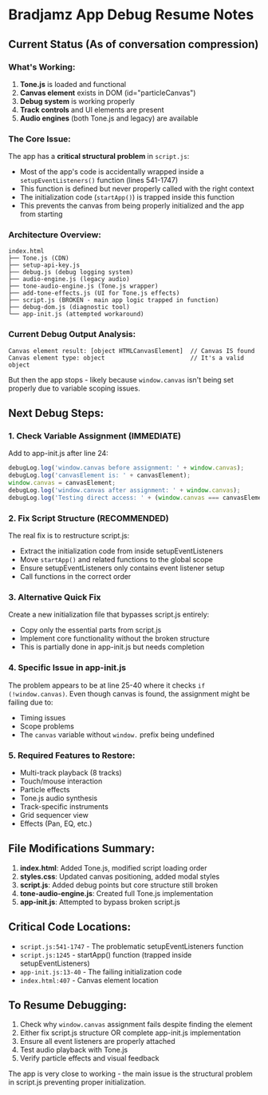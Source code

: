 # Bradjamz App Debug Resume Notes

## Current Status (As of conversation compression)

### What's Working:
1. **Tone.js** is loaded and functional
2. **Canvas element** exists in DOM (id="particleCanvas")
3. **Debug system** is working properly
4. **Track controls** and UI elements are present
5. **Audio engines** (both Tone.js and legacy) are available

### The Core Issue:
The app has a **critical structural problem** in `script.js`:
- Most of the app's code is accidentally wrapped inside a `setupEventListeners()` function (lines 541-1747)
- This function is defined but never properly called with the right context
- The initialization code (`startApp()`) is trapped inside this function
- This prevents the canvas from being properly initialized and the app from starting

### Architecture Overview:

```
index.html
├── Tone.js (CDN)
├── setup-api-key.js
├── debug.js (debug logging system)
├── audio-engine.js (legacy audio)
├── tone-audio-engine.js (Tone.js wrapper)
├── add-tone-effects.js (UI for Tone.js effects)
├── script.js (BROKEN - main app logic trapped in function)
├── debug-dom.js (diagnostic tool)
└── app-init.js (attempted workaround)
```

### Current Debug Output Analysis:
```
Canvas element result: [object HTMLCanvasElement]  // Canvas IS found
Canvas element type: object                        // It's a valid object
```
But then the app stops - likely because `window.canvas` isn't being set properly due to variable scoping issues.

## Next Debug Steps:

### 1. Check Variable Assignment (IMMEDIATE)
Add to app-init.js after line 24:
```javascript
debugLog.log('window.canvas before assignment: ' + window.canvas);
debugLog.log('canvasElement is: ' + canvasElement);
window.canvas = canvasElement;
debugLog.log('window.canvas after assignment: ' + window.canvas);
debugLog.log('Testing direct access: ' + (window.canvas === canvasElement));
```

### 2. Fix Script Structure (RECOMMENDED)
The real fix is to restructure script.js:
- Extract the initialization code from inside setupEventListeners
- Move `startApp()` and related functions to the global scope
- Ensure setupEventListeners only contains event listener setup
- Call functions in the correct order

### 3. Alternative Quick Fix
Create a new initialization file that bypasses script.js entirely:
- Copy only the essential parts from script.js
- Implement core functionality without the broken structure
- This is partially done in app-init.js but needs completion

### 4. Specific Issue in app-init.js
The problem appears to be at line 25-40 where it checks `if (!window.canvas)`. 
Even though canvas is found, the assignment might be failing due to:
- Timing issues
- Scope problems  
- The `canvas` variable without `window.` prefix being undefined

### 5. Required Features to Restore:
- Multi-track playback (8 tracks)
- Touch/mouse interaction
- Particle effects
- Tone.js audio synthesis
- Track-specific instruments
- Grid sequencer view
- Effects (Pan, EQ, etc.)

## File Modifications Summary:
1. **index.html**: Added Tone.js, modified script loading order
2. **styles.css**: Updated canvas positioning, added modal styles
3. **script.js**: Added debug points but core structure still broken
4. **tone-audio-engine.js**: Created full Tone.js implementation
5. **app-init.js**: Attempted to bypass broken script.js

## Critical Code Locations:
- `script.js:541-1747` - The problematic setupEventListeners function
- `script.js:1245` - startApp() function (trapped inside setupEventListeners)
- `app-init.js:13-40` - The failing initialization code
- `index.html:407` - Canvas element location

## To Resume Debugging:
1. Check why `window.canvas` assignment fails despite finding the element
2. Either fix script.js structure OR complete app-init.js implementation
3. Ensure all event listeners are properly attached
4. Test audio playback with Tone.js
5. Verify particle effects and visual feedback

The app is very close to working - the main issue is the structural problem in script.js preventing proper initialization.